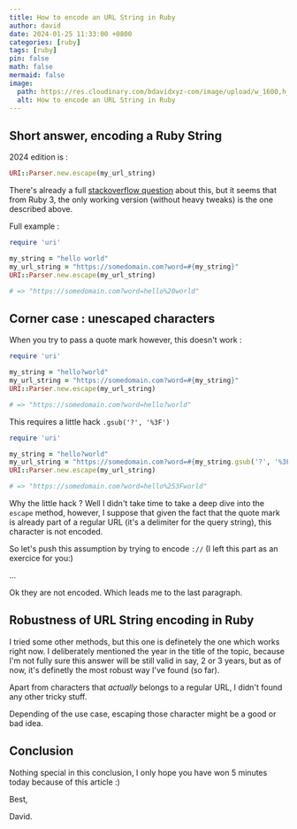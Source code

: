 ```yaml
---
title: How to encode an URL String in Ruby
author: david
date: 2024-01-25 11:33:00 +0800
categories: [ruby]
tags: [ruby]
pin: false
math: false
mermaid: false
image:
  path: https://res.cloudinary.com/bdavidxyz-com/image/upload/w_1600,h_836,q_100/l_text:Karla_72_bold:How%20to%20URL%20encode%20a%20String%20in%20Ruby,co_rgb:ffe4e6,c_fit,w_1400,h_240/fl_layer_apply,g_south_west,x_100,y_180/l_text:Karla_48:2024%20edition,co_rgb:ffe4e680,c_fit,w_1400/fl_layer_apply,g_south_west,x_100,y_100/newblog/globals/bg_me.jpg
  alt: How to encode an URL String in Ruby
---
```


## Short answer, encoding a Ruby String

2024 edition is :

```ruby
URI::Parser.new.escape(my_url_string)
```

There's already a full <a href="https://stackoverflow.com/questions/6714196/how-to-url-encode-a-string-in-ruby" target="_blank">stackoverflow question</a> about this, but it seems that from Ruby 3, the only working version (without heavy tweaks) is the one described above.

Full example :

```ruby
require 'uri'

my_string = "hello world"
my_url_string = "https://somedomain.com?word=#{my_string}"
URI::Parser.new.escape(my_url_string)

# => "https://somedomain.com?word=hello%20world"

```

## Corner case : unescaped characters

When you try to pass a quote mark however, this doesn't work :

```ruby
require 'uri'

my_string = "hello?world"
my_url_string = "https://somedomain.com?word=#{my_string}"
URI::Parser.new.escape(my_url_string)

# => "https://somedomain.com?word=hello?world"
```

This requires a little hack `.gsub('?', '%3F')`

```ruby
require 'uri'

my_string = "hello?world"
my_url_string = "https://somedomain.com?word=#{my_string.gsub('?', '%3F')}"
URI::Parser.new.escape(my_url_string)

# => "https://somedomain.com?word=hello%253Fworld"
```

Why the little hack ? Well I didn't take time to take a deep dive into the `escape` method, however, I suppose that given the fact that the quote mark is already part of a regular URL (it's a delimiter for the query string), this character is not encoded.

So let's push this assumption by trying to encode `://` (I left this part as an exercice for you:)

...

Ok they are not encoded. Which leads me to the last paragraph.


## Robustness of URL String encoding in Ruby

I tried some other methods, but this one is definetely the one which works right now. I deliberately mentioned the year in the title of the topic, because I'm not fully sure this answer will be still valid in say, 2 or 3 years, but as of now, it's definetly the most robust way I've found (so far).

Apart from characters that _actually_ belongs to a regular URL, I didn't found any other tricky stuff.

Depending of the use case, escaping those character might be a good or bad idea.

## Conclusion

Nothing special in this conclusion, I only hope you have won 5 minutes today because of this article :)

Best,

David.